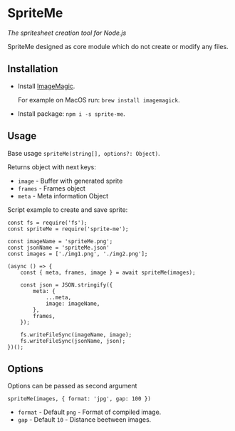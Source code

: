 # SpriteMe
_The spritesheet creation tool for Node.js_

SpriteMe designed as core module which do not create or modify any files.

## Installation

- Install [ImageMagic](https://imagemagick.org/script/download.php).

  For example on MacOS run: `brew install imagemagick`.
- Install package: `npm i -s sprite-me`.

## Usage
Base usage `spriteMe(string[], options?: Object)`. 

Returns object with next keys:

- `image` - Buffer with generated sprite
- `frames` - Frames object
- `meta` - Meta information Object

Script example to create and save sprite:

```
const fs = require('fs');
const spriteMe = require('sprite-me');

const imageName = 'spriteMe.png';
const jsonName = 'spriteMe.json'
const images = ['./img1.png', './img2.png'];

(async () => {
    const { meta, frames, image } = await spriteMe(images);
    
    const json = JSON.stringify({
        meta: {
            ...meta,
            image: imageName,
        },
        frames,
    });

    fs.writeFileSync(imageName, image);
    fs.writeFileSync(jsonName, json);
})();
```

## Options

Options can be passed as second argument

`spriteMe(images, { format: 'jpg', gap: 100 })`

- `format` - Default `png` - Format of compiled image.
- `gap` - Default `10` - Distance beetween images.
